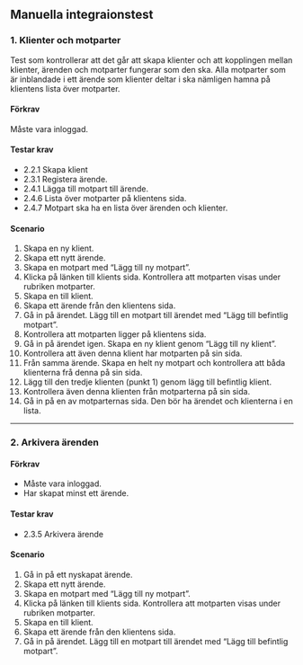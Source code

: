 ## Manuella integraionstest
### 1. Klienter och motparter
Test som kontrollerar att det går att skapa klienter och att kopplingen mellan klienter, ärenden och motparter fungerar som den ska. Alla motparter som är inblandade i ett ärende som klienter deltar i ska nämligen hamna på klientens lista över motparter.

#### Förkrav
Måste vara inloggad.

#### Testar krav
* 2.2.1 Skapa klient
* 2.3.1 Registera ärende.
* 2.4.1 Lägga till motpart till ärende.
* 2.4.6 Lista över motparter på klientens sida.
* 2.4.7 Motpart ska ha en lista över ärenden och klienter.

#### Scenario
1. Skapa en ny klient.
2. Skapa ett nytt ärende.
3. Skapa en motpart med “Lägg till ny motpart”.
4. Klicka på länken till klients sida. Kontrollera att motparten visas under rubriken motparter.
5. Skapa en till klient.
6. Skapa ett ärende från den klientens sida.
7. Gå in på ärendet. Lägg till en motpart till ärendet med “Lägg till befintlig motpart”.
8. Kontrollera att motparten ligger på klientens sida.
9. Gå in på ärendet igen. Skapa en ny klient genom “Lägg till ny klient”.
10. Kontrollera att även denna klient har motparten på sin sida.
11. Från samma ärende. Skapa en helt ny motpart och kontrollera att båda klienterna frå denna på sin sida.
12. Lägg till den tredje klienten (punkt 1) genom lägg till befintlig klient.
13. Kontrollera även denna klienten från motparterna på sin sida.
14. Gå in på en av motparternas sida. Den bör ha ärendet och klienterna i en lista.

***

### 2. Arkivera ärenden

#### Förkrav
* Måste vara inloggad.
* Har skapat minst ett ärende.

#### Testar krav
* 2.3.5 Arkivera ärende

#### Scenario
1. Gå in på ett nyskapat ärende.
2. Skapa ett nytt ärende.
3. Skapa en motpart med “Lägg till ny motpart”.
4. Klicka på länken till klients sida. Kontrollera att motparten visas under rubriken motparter.
5. Skapa en till klient.
6. Skapa ett ärende från den klientens sida.
7. Gå in på ärendet. Lägg till en motpart till ärendet med “Lägg till befintlig motpart”.
